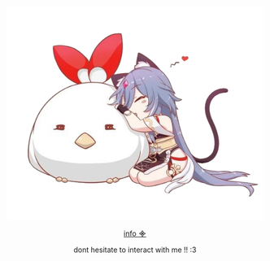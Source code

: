 <div id="header" align="center">  
  
![senti](https://raw.githubusercontent.com/ukeivan/ukeivan/refs/heads/main/MEOWW.png)

[info ᯽ ](https://rentry.co/ukeheaven)

dont hesitate to interact with me !! :3
